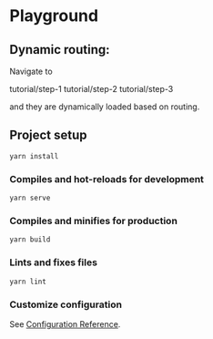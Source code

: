 # Playground

## Dynamic routing:

Navigate to 

tutorial/step-1
tutorial/step-2 
tutorial/step-3 

and they are dynamically loaded based on routing.

## Project setup
```
yarn install
```

### Compiles and hot-reloads for development
```
yarn serve
```

### Compiles and minifies for production
```
yarn build
```

### Lints and fixes files
```
yarn lint
```

### Customize configuration
See [Configuration Reference](https://cli.vuejs.org/config/).
